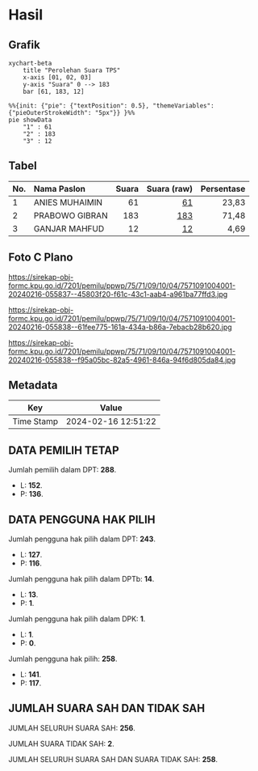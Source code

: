 # Hasil

## Grafik

```mermaid
xychart-beta
    title "Perolehan Suara TPS"
    x-axis [01, 02, 03]
    y-axis "Suara" 0 --> 183
    bar [61, 183, 12]
```

```mermaid
%%{init: {"pie": {"textPosition": 0.5}, "themeVariables": {"pieOuterStrokeWidth": "5px"}} }%%
pie showData
    "1" : 61
    "2" : 183
    "3" : 12
```

## Tabel

| No. | Nama Paslon    | Suara | Suara (raw) | Persentase |
|:--- |:-------------- | -----:| -----------:| ----------:|
| 1   | ANIES MUHAIMIN | 61    | [61][p-1]   | 23,83      |
| 2   | PRABOWO GIBRAN | 183   | [183][p-2]  | 71,48      |
| 3   | GANJAR MAHFUD  | 12    | [12][p-3]   | 4,69       |


[p-1]: https://github.com/gigit-pemilu/pemilu-2024-75-gorontalo/blob/main/pilpres/hitung-suara/sub/75-gorontalo/sub/71-kota-gorontalo/sub/09-hulonthalangi/sub/1004-donggala/sub/001-tps/sub/paslon-1.txt
[p-2]: https://github.com/gigit-pemilu/pemilu-2024-75-gorontalo/blob/main/pilpres/hitung-suara/sub/75-gorontalo/sub/71-kota-gorontalo/sub/09-hulonthalangi/sub/1004-donggala/sub/001-tps/sub/paslon-2.txt
[p-3]: https://github.com/gigit-pemilu/pemilu-2024-75-gorontalo/blob/main/pilpres/hitung-suara/sub/75-gorontalo/sub/71-kota-gorontalo/sub/09-hulonthalangi/sub/1004-donggala/sub/001-tps/sub/paslon-3.txt

## Foto C Plano

https://sirekap-obj-formc.kpu.go.id/7201/pemilu/ppwp/75/71/09/10/04/7571091004001-20240216-055837--45803f20-f61c-43c1-aab4-a961ba77ffd3.jpg

https://sirekap-obj-formc.kpu.go.id/7201/pemilu/ppwp/75/71/09/10/04/7571091004001-20240216-055838--61fee775-161a-434a-b86a-7ebacb28b620.jpg

https://sirekap-obj-formc.kpu.go.id/7201/pemilu/ppwp/75/71/09/10/04/7571091004001-20240216-055838--f95a05bc-82a5-4961-846a-94f6d805da84.jpg


## Metadata

| Key        | Value               |
| ---------- | ------------------- |
| Time Stamp | 2024-02-16 12:51:22 |


## DATA PEMILIH TETAP

Jumlah pemilih dalam DPT: **288**.
 * L: **152**.
 * P: **136**.

## DATA PENGGUNA HAK PILIH

Jumlah pengguna hak pilih dalam DPT: **243**.
 * L: **127**.
 * P: **116**.

Jumlah pengguna hak pilih dalam DPTb: **14**.
 * L: **13**.
 * P: **1**.

Jumlah pengguna hak pilih dalam DPK: **1**.
 * L: **1**.
 * P: **0**.

Jumlah pengguna hak pilih: **258**.
 * L: **141**.
 * P: **117**.

## JUMLAH SUARA SAH DAN TIDAK SAH

JUMLAH SELURUH SUARA SAH: **256**.

JUMLAH SUARA TIDAK SAH: **2**.

JUMLAH SELURUH SUARA SAH DAN SUARA TIDAK SAH: **258**.


